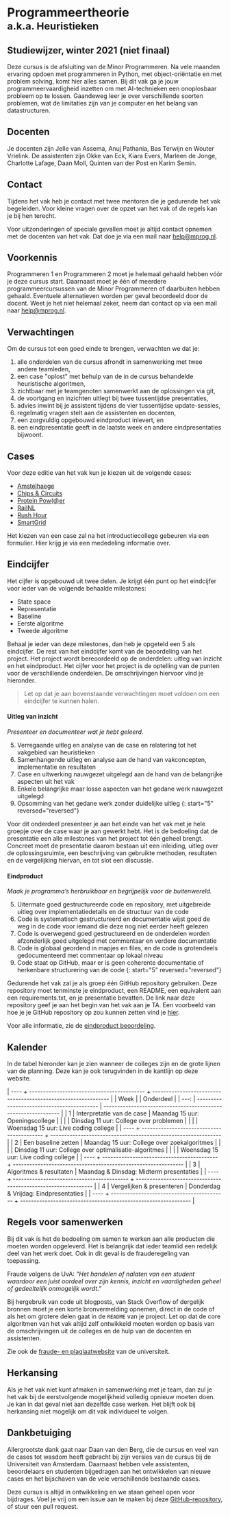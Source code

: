 # Programmeertheorie<br><small>a.k.a. Heuristieken</small>

## Studiewijzer, winter 2021 (niet finaal)

Deze cursus is de afsluiting van de Minor Programmeren.
Na vele maanden ervaring opdoen met programmeren in Python, met object-oriëntatie en met problem solving, komt hier alles samen.
Bij dit vak ga je jouw programmeervaardigheid inzetten om met AI-technieken een onoplosbaar probleem op te lossen.
Gaandeweg leer je over verschillende soorten problemen, wat de limitaties zijn van je computer en het belang van datastructuren.


## Docenten
Je docenten zijn Jelle van Assema, Anuj Pathania, Bas Terwijn en Wouter Vrielink.
De assistenten zijn Okke van Eck, Kiara Evers, Marleen de Jonge, Charlotte Lafage, Daan Moll, Quinten van der Post en Karim Semin.


## Contact
Tijdens het vak heb je contact met twee mentoren die je gedurende het vak begeleiden. Voor kleine vragen over de opzet van het vak of de regels kan je bij hen terecht.

Voor uitzonderingen of speciale gevallen moet je altijd contact opnemen met de docenten van het vak. Dat doe je via een mail naar help@mprog.nl. 


## Voorkennis
Programmeren 1 en Programmeren 2 moet je helemaal gehaald hebben vóór je deze cursus start.
Daarnaast moet je één of meerdere programmeercursussen van de Minor Programmeren of daarbuiten hebben gehaald.
Eventuele alternatieven worden per geval beoordeeld door de docent.
Weet je het niet helemaal zeker, neem dan contact op via een mail naar help@mprog.nl.


## Verwachtingen
Om de cursus tot een goed einde te brengen, verwachten we dat je:

1. alle onderdelen van de cursus afrondt in samenwerking met twee andere teamleden,
2. een case "oplost" met behulp van de in de cursus behandelde heuristische algoritmen,
3. zichtbaar met je teamgenoten samenwerkt aan de oplossingen via git,
4. de voortgang en inzichten uitlegt bij twee tussentijdse presentaties,
5. advies inwint bij je assistent tijdens de vier tussentijdse update-sessies,
6. regelmatig vragen stelt aan de assistenten en docenten,
7. een zorgvuldig opgebouwd eindproduct inlevert, en
8. een eindpresentatie geeft in de laatste week en andere eindpresentaties bijwoont.


## Cases
Voor deze editie van het vak kun je kiezen uit de volgende cases:

- [Amstelhaege](/cases/amstelhaege)
- [Chips & Circuits](/cases/chips-circuits)
- [Protein Pow(d)er](/cases/protein-pow-d-er)
- [RailNL](/cases/railnl)
- [Rush Hour](/cases/rush-hour)
- [SmartGrid](/cases/smartgrid)

Het kiezen van een case zal na het introductiecollege gebeuren via een formulier. Hier krijg je via een mededeling informatie over.


## Eindcijfer
Het cijfer is opgebouwd uit twee delen. Je krijgt één punt op het eindcijfer voor ieder van de volgende behaalde milestones:

* State space
* Representatie
* Baseline
* Eerste algoritme
* Tweede algoritme

Behaal je ieder van deze milestones, dan heb je opgeteld een 5 als eindcijfer. De rest van het eindcijfer komt van de beoordeling van het project. Het project wordt bereoordeeld op de onderdelen: uitleg van inzicht en het eindproduct. Het cijfer voor het project is de optelling van de punten voor de verschillende onderdelen. De omschrijvingen hiervoor vind je hieronder.

> Let op dat je aan bovenstaande verwachtingen moet voldoen om een eindcijfer te kunnen halen.


#### Uitleg van inzicht
*Presenteer en documenteer wat je hebt geleerd.*

5. Verregaande uitleg en analyse van de case en relatering tot het vakgebied van heuristieken
4. Samenhangende uitleg en analyse aan de hand van vakconcepten, implementatie en resultaten
3. Case en uitwerking nauwgezet uitgelegd aan de hand van de belangrijke aspecten uit het vak
2. Enkele belangrijke maar losse aspecten van het gedane werk nauwgezet uitgelegd
1. Opsomming van het gedane werk zonder duidelijke uitleg
{: start="5" reversed="reversed"}

Voor dit onderdeel presenteer je aan het einde van het vak met je hele groepje over de case waar je aan gewerkt hebt.
Het is de bedoeling dat de presentatie een alle milestones van het project tot één geheel brengt. Concreet moet de presentatie daarom bestaan uit een inleiding, uitleg over de oplossingsruimte, een beschrijving van gebruikte methoden, resultaten en de vergelijking hiervan, en tot slot een discussie.


#### Eindproduct
*Maak je programma’s herbruikbaar en begrijpelijk voor de buitenwereld.*

5. Uitermate goed gestructureerde code en repository, met uitgebreide uitleg over implementatiedetails en de structuur van de code
4. Code is systematisch gestructureerd en documentatie wijst goed de weg in de code voor iemand die deze nog niet eerder heeft gelezen
3. Code is overwegend goed gestructureerd en de onderdelen worden afzonderlijk goed uitgelegd met commentaar en verdere documentatie
2. Code is globaal geordend in mapjes en files, en de code is grotendeels gedocumenteerd met commentaar op lokaal niveau
1. Code staat op GitHub, maar er is geen coherente documentatie of herkenbare structurering van de code
{: start="5" reversed="reversed"}

Gedurende het vak zal je als groep één GitHub repository gebruiken.
Deze repository moet tenminste je eindproduct, een README, een equivalent aan een requirements.txt, en je presentatie bevatten.
De link naar deze repository geef je aan het begin van het vak aan je TA.
Een voorbeeld van hoe je je GitHub repository op zou kunnen zetten vind je [hier](https://github.com/minprog/voorbeeld-repo).

Voor alle informatie, zie de [eindproduct beoordeling](https://theorie.mprog.nl/beoordeling/beoordeling-eindproduct).

## Kalender
In de tabel hieronder kan je zien wanneer de colleges zijn en de grote lijnen van de planning. Deze kan je ook terugvinden in de kantlijn op deze website.

| ---- + ------------------------------------------ + -------------------------------------------------------------- |
| Week |                                            | Onderdeel                                                      |
| ---: | ------------------------------------------ | -------------------------------------------------------------- |
|    1 | Interpretatie van de case                  | Maandag   15 uur: Openingscollege                              |
|      |                                            | Dinsdag   11 uur: College over problemen                       |
|      |                                            | Woensdag  15 uur: Live coding college                          |
| ---- + ------------------------------------------ + -------------------------------------------------------------- |
|    2 | Een baseline zetten                        | Maandag   15 uur: College over zoekalgoritmes                  |
|      |                                            | Dinsdag   11 uur: College over optimalisatie-algoritmes        |
|      |                                            | Woensdag  15 uur: Live coding college                          |
| ---- + ------------------------------------------ + -------------------------------------------------------------- |
|    3 | Algoritmes & resultaten                    | Maandag & Dinsdag: Midterm presentaties                        |
| ---- + ------------------------------------------ + -------------------------------------------------------------- |
|    4 | Vergelijken & presenteren                  | Donderdag & Vrijdag: Eindpresentaties                          |
| ---- + ------------------------------------------ + -------------------------------------------------------------- |


## Regels voor samenwerken
Bij dit vak is het de bedoeling om samen te werken aan alle producten die moeten worden opgeleverd.
Het is belangrijk dat ieder teamlid een redelijk deel van het werk doet.
Ook in dit geval is de frauderegeling van toepassing.

Fraude volgens de UvA: *"Het handelen of nalaten van een student waardoor een juist oordeel over zijn kennis, inzicht en vaardigheden geheel of gedeeltelijk onmogelijk wordt."*

Bij hergebruik van code uit blogposts, van Stack Overflow of dergelijk bronnen moet je een korte bronvermelding opnemen, direct in de code of als het om grotere delen gaat in de `README` van je project.
Let op dat de core algoritmen van het vak altijd zelf ontwikkeld moeten worden op basis van de omschrijvingen uit de colleges en de hulp van de docenten en assistenten.

Zie ook de [fraude- en plagiaatwebsite](http://www.uva.nl/plagiaat) van de universiteit.


## Herkansing
Als je het vak niet kunt afmaken in samenwerking met je team, dan zul je het vak bij de eerstvolgende mogelijkheid volledig opnieuw moeten doen.
Je kan in dat geval niet aan dezelfde case werken.
Het blijft ook bij herkansing niet mogelijk om dit vak individueel te volgen.


## Dankbetuiging
Allergrootste dank gaat naar Daan van den Berg, die de cursus en veel van de cases tot wasdom heeft gebracht bij zijn versies van de cursus bij de Universiteit van Amsterdam.
Daarnaast hebben vele assistenten, beoordelaars en studenten bijgedragen aan het ontwikkelen van nieuwe cases en het bijschaven van de vele verschillende bestaande cases.

Deze cursus is altijd in ontwikkeling en we staan geheel open voor bijdrages. Voel je vrij om een issue aan te maken bij deze [GitHub-repository](https://github.com/minprog/heuristieken), of stuur een pull request.
